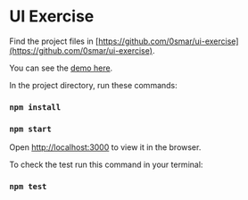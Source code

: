 # UI Exercise

Find the project files in [https://github.com/0smar/ui-exercise](https://github.com/0smar/ui-exercise).

You can see the [demo here](uiexercise.netlify.app).

In the project directory, run these commands:

### `npm install`
### `npm start`

Open [http://localhost:3000](http://localhost:3000) to view it in the browser.

To check the test run this command in your terminal:

### `npm test`



